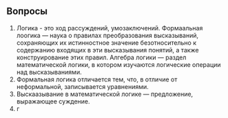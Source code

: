 ## Вопросы

1. Логика - это ход рассуждений, умозаключений. Формаальная лоогика — наука о правилах преобразования высказываний, сохраняющих их истинностное значение безотносительно к содержанию входящих в эти высказывания понятий, а также конструирование этих правил. Алгебра логики — раздел математической логики, в котором изучаются логические операции над высказываниями.
2. Формальная логика отличается тем, что, в отличие от неформальной, записывается уравнениями.
3. Выскаазывание в математической логике — предложение, выражающее суждение.
4. г

